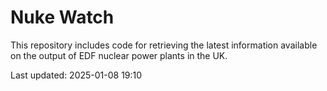 # Nuke Watch

This repository includes code for retrieving the latest information available on the output of EDF nuclear power plants in the UK.

Last updated: 2025-01-08 19:10